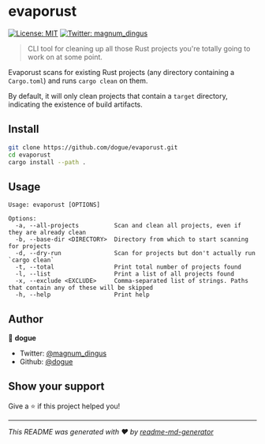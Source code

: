 # evaporust
[![License: MIT](https://img.shields.io/badge/License-MIT-yellow.svg)](#)
[![Twitter: magnum\_dingus](https://img.shields.io/twitter/follow/magnum\_dingus.svg?style=social)](https://twitter.com/magnum\_dingus)

> CLI tool for cleaning up all those Rust projects you're totally going to work on at some point.

Evaporust scans for existing Rust projects (any directory containing a `Cargo.toml`) and runs `cargo clean` on them.

By default, it will only clean projects that contain a `target` directory, indicating the existence of build artifacts.

## Install

```sh
git clone https://github.com/dogue/evaporust.git
cd evaporust
cargo install --path .
```

## Usage

```
Usage: evaporust [OPTIONS]

Options:
  -a, --all-projects          Scan and clean all projects, even if they are already clean
  -b, --base-dir <DIRECTORY>  Directory from which to start scanning for projects
  -d, --dry-run               Scan for projects but don't actually run `cargo clean`
  -t, --total                 Print total number of projects found
  -l, --list                  Print a list of all projects found
  -x, --exclude <EXCLUDE>     Comma-separated list of strings. Paths that contain any of these will be skipped
  -h, --help                  Print help
```

## Author

👤 **dogue**

* Twitter: [@magnum\_dingus](https://twitter.com/magnum\_dingus)
* Github: [@dogue](https://github.com/dogue)

## Show your support

Give a ⭐️ if this project helped you!


***
_This README was generated with ❤️ by [readme-md-generator](https://github.com/kefranabg/readme-md-generator)_
